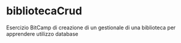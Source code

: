 # bibliotecaCrud
Esercizio BitCamp di creazione di un gestionale di una biblioteca per  apprendere utilizzo database
